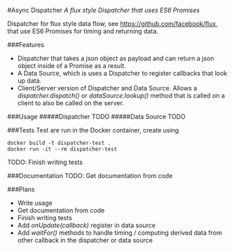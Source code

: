 #Async Dispatcher
*A flux style Dispatcher that uses ES6 Promises*

Dispatcher for flux style data flow, see https://github.com/facebook/flux, that use ES6 Promises for timing and returning data.

###Features
* Dispatcher that takes a json object as payload and can return a json object inside of a Promise as a result.
* A Data Source, which is uses a Dispatcher to register callbacks that look up data.
* Client/Server version of Dispatcher and Data Source. Allows a *dispatcher.dispatch()* or *dataSource.lookup()* method that is called on a client to also be called on the server.

###Usage
#####Dispatcher
TODO
#####Data Source
TODO

###Tests
Test are run in the Docker container, create using

```
docker build -t dispatcher-test .
docker run -it --rm dispatcher-test
```

TODO: Finish writing tests

###Documentation
TODO: Get documentation from code

###Plans
* Write usage
* Get documentation from code
* Finish writing tests
* Add *onUpdate(callback)* register in data source
* Add *waitFor()* methods to handle timing / computing derived data from other callback in the dispatcher or data source